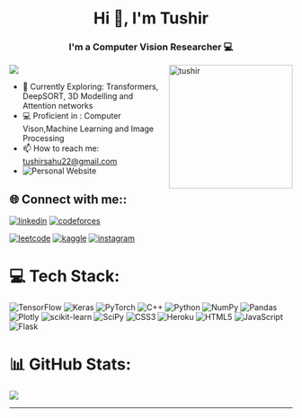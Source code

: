 

<h1 align="center">Hi 👋, I'm Tushir</h1>
<h3 align="center">I'm a Computer Vision Researcher 💻</h3>



<p><img align="right" src="https://github.com/TushirSahu/TushirSahu/assets/96677478/3b49fc91-f113-4121-a466-429ca3973d62" alt="tushir" height = 220" /></p>

![](https://komarev.com/ghpvc/?username=aryan1113&color=ac154f)
- 🌱 Currently Exploring: Transformers, DeepSORT, 3D Modelling and Attention networks
- 💻 Proficient in : Computer Vison,Machine Learning and Image Processing
- 📫 How to reach me: tushirsahu22@gmail.com
- ![Personal Website](https://tushir.vercel.app/)




## 🌐 Connect with me::
[![linkedin](https://img.shields.io/badge/linkedin-0A66C2?style=for-the-badge&logo=linkedin&logoColor=white)](https://www.linkedin.com/in/tushir-sahu-b95549205/)
[![codeforces](https://img.shields.io/badge/codeforces-EC0E18?style=for-the-badge&logo=codeforces&logoColor=white)](https://codeforces.com/profile/tushirsahu30)

[![leetcode](https://img.shields.io/badge/leetcode-000?style=for-the-badge&logo=leetcode&logoColor=orange)](https://leetcode.com/tushirsahu30/)
[![kaggle](https://img.shields.io/badge/kaggle-1586E5?style=for-the-badge&logo=kaggle&logoColor=white)](https://www.kaggle.com/tushirsahu)
[![instagram](https://img.shields.io/badge/instagram-%23E4405F?style=for-the-badge&logo=instagram&logoColor=white)](https://instagram.com/tushir__sahu)



# 💻 Tech Stack:
![TensorFlow](https://img.shields.io/badge/TensorFlow-%23FF6F00.svg?style=for-the-badge&logo=TensorFlow&logoColor=white) ![Keras](https://img.shields.io/badge/Keras-%23D00000.svg?style=for-the-badge&logo=Keras&logoColor=white) ![PyTorch](https://img.shields.io/badge/PyTorch-%23EE4C2C.svg?style=for-the-badge&logo=PyTorch&logoColor=white) ![C++](https://img.shields.io/badge/c++-%2300599C.svg?style=for-the-badge&logo=c%2B%2B&logoColor=white) ![Python](https://img.shields.io/badge/python-3670A0?style=for-the-badge&logo=python&logoColor=ffdd54) ![NumPy](https://img.shields.io/badge/numpy-%23013243.svg?style=for-the-badge&logo=numpy&logoColor=white) ![Pandas](https://img.shields.io/badge/pandas-%23150458.svg?style=for-the-badge&logo=pandas&logoColor=white) ![Plotly](https://img.shields.io/badge/Plotly-%233F4F75.svg?style=for-the-badge&logo=plotly&logoColor=white)  ![scikit-learn](https://img.shields.io/badge/scikit--learn-%23F7931E.svg?style=for-the-badge&logo=scikit-learn&logoColor=white) ![SciPy](https://img.shields.io/badge/SciPy-%230C55A5.svg?style=for-the-badge&logo=scipy&logoColor=%white)  ![CSS3](https://img.shields.io/badge/css3-%231572B6.svg?style=for-the-badge&logo=css3&logoColor=white) ![Heroku](https://img.shields.io/badge/heroku-%23430098.svg?style=for-the-badge&logo=heroku&logoColor=white) ![HTML5](https://img.shields.io/badge/html5-%23E34F26.svg?style=for-the-badge&logo=html5&logoColor=white) ![JavaScript](https://img.shields.io/badge/javascript-%23323330.svg?style=for-the-badge&logo=javascript&logoColor=%23F7DF1E) ![Flask](https://img.shields.io/badge/flask-%23000.svg?style=for-the-badge&logo=flask&logoColor=white)  
# 📊 GitHub Stats:
![](https://github-readme-streak-stats.herokuapp.com/?user=karanwxliaa&theme=nightowl&hide_border=false)<br/>
<!-- ![](https://github-readme-streak-stats.herokuapp.com/?user=TushirSahu&theme=darcula&hide_border=false)<br/> -->




---


